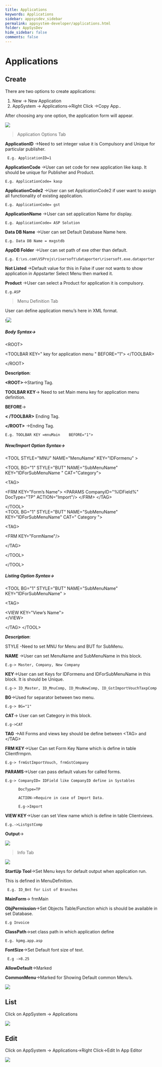 ```yaml
---
title: Applications
keywords: Applications
sidebar: appsysdev_sidebar
permalink: appsystem-developer/applications.html
folder: AppSysDev
hide_sidebar: false
comments: false
---
```



# Applications

## Create
There are two options to create applications:
1.	New -> New Application
2.	AppSystem -> Applications->Right Click ->Copy App..

After choosing any one option, the application form will appear.

![](/images/image8_1.jpg)

>Application Options Tab


**ApplicationID** ->Need to set integer value it is Compulsory and Unique for particular publisher.

     E.g. ApplicationID=1

**ApplicationCode**  ->User can set code for new application like kasp.
     It should be unique for Publisher and Product.

    E.g. ApplicationCode= kasp

**ApplicationCode2** ->User can set ApplicationCode2 if user want to assign all functionality of existing application.

    E.g. ApplicationCode= gst

**ApplicationName** ->User can set application Name for display.

    E.g. ApplicationCode= ASP Solution

**Data DB Name** ->User can set Default Database Name here.

    E.g. Data DB Name = mxgstdb

**AppDB Folder** ->User can set path of exe other than default.

    E.g. E:\vs.com\VSProjs\risersoft\dataporter\risersoft.exe.dataporter

**Not Listed** ->Default value for this in False if user not wants to show application in Appstarter Select Menu then marked it.

**Product** ->User can select a Product for application it is compulsory.

    E.g.ASP

>Menu Definition Tab

User can define application menu’s here in XML format.

!![](/images/image8_2.jpg)

##### **Body Syntax**->

&lt;ROOT>

  &lt;TOOLBAR KEY=" key for application menu " BEFORE="1">
	&lt;/TOOLBAR>

  &lt;/ROOT>

**Description**:

**&lt;ROOT>**->Starting Tag.

 **TOOLBAR KEY**-> Need to set Main menu key for application menu definition.

  **BEFORE**->

**&lt; /TOOLBAR>** Ending Tag.

**&lt;/ROOT>** ->Ending Tag.

    E.g. TOOLBAR KEY =mnuMain    BEFORE="1">

##### **New/Import Option Syntax**->


&lt;TOOL STYLE="MNU" NAME="MenuName" KEY="IDFormenu" >

  &lt;TOOL BG="1"  STYLE="BUT" NAME="SubMenuName" KEY="IDForSubMenuName " CAT="Category">

&lt;TAG>

&lt;FRM  KEY="Form’s Name">
	     &lt;PARAMS CompanyID="%IDField%" DocType="TP" ACTION="Import"/>
                   &lt;/FRM>
	&lt;/TAG>

&lt;/TOOL>		
&lt;TOOL BG="1" STYLE="BUT" NAME="SubMenuName" KEY="IDForSubMenuName" CAT=" Category ">

&lt;TAG>

 &lt;FRM KEY="FormName"/>

 &lt;/TAG>

&lt;/TOOL>

&lt;/TOOL>

##### **Listing Option Syntax**->

&lt;TOOL BG="1" STYLE="BUT" NAME="SubMenuName" KEY="IDForSubMenuName" >

&lt;TAG>

 &lt;VIEW KEY="View’s Name">				
     &lt;/VIEW>

 &lt;/TAG>
&lt;/TOOL>


_**Description**_:


STYLE -Need to set MNU for Menu and BUT for SubMenu.

**NAME** ->User can set MenuName and SubMenuName in this block.

    E.g-> Master, Company, New Company

**KEY**->User can set Keys for IDFormenu and IDForSubMenuName in this block. It is should be Unique.

    E.g-> ID_Master, ID_MnuComp, ID_MnuNewComp, ID_GstImportVouchTaxpComp

**BG**->Used for separator between two menu.

    E.g-> BG="1"  

**CAT**-> User can set Category in this block.

    E.g->CAT

**TAG** ->All Forms and views key should be define between
&lt;TAG> and &lt;/TAG>

**FRM  KEY**->User Can set Form Key Name which is define in table Clientfrmprn.

    E.g-> frmGstImportVouch, frmGstCompany

**PARAMS**->User can pass default values for called forms.

    E.g-> CompanyID= IDField like CompanyID define in Systables

          DocType=TP

          ACTION->Require in case of Import Data.

          E.g->Import

**VIEW KEY**->User can set View name which is define in table Clientviews.

    E.g.->ListgstComp
**Output**->


![](/images/image8_3.jpg)


>Info Tab

![](/images/image8_4.jpg)

**StartUp Tool**->Set Menu keys for default output when application run.

This is defined in MenuDefinition.

     E.g. ID_Bnt for List of Branches

**MainForm**-> frmMain

**ObjPermission**->Set Objects Table/Function which is should be available in set Database.

    E.g Invoice

**ClassPath**->set class path in which application define

    E.g. kpmg.app.asp

**FontSize**->Set Default font size of text.

     E.g ->8.25

**AllowDefault**->Marked

**CommonMenu**->Marked for Showing Default common Menu’s.

![](/images/image8_5.jpg)


## List

Click on AppSystem -> Applications

![](/images/image8_6.jpg)

## Edit

Click on AppSystem -> Applications->Right Click->Edit In App Editor

![](/images/image8_7.jpg)
